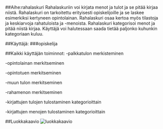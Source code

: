 ##Aihe:rahalaskuri 
Rahalaskuriin voi kirjata menot ja tulot ja se pitää kirjaa niistä. Rahalaskuri on tarkoitettu erityisesti opiskelijoille ja se laskee esimerkiksi kertyneen opintolainan. Rahalaskuri osaa kertoa myös tilastoja ja keskiarvoja rahatuloista ja -menoista. Rahalaskuri kategorisoi menot ja pitää niistä kirjaa. Käyttäjä voi halutessaan saada tietää paljonko kuhunkin kategoriaan kuluu.

##Käyttäjä: ###opiskelija

##Kaikki käyttäjän toiminnot:
-palkkatulon merkisteminen

-opintolainan merkitseminen

-opintotuen merkitseminen

-muun tulon merkitseminen

-rahamenon merkitseminen

-kirjattujen tulojen tulostaminen kategorioittain

-kirjattujen menojen tulostaminen kategorioittain

##Luokkakaavio
![luokkakaavio](/home/pzanni/anninharjoitusty-/dokumentaatio/luokkakaavio.JPG)
